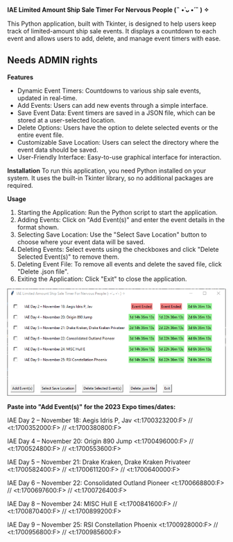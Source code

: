 **IAE Limited Amount Ship Sale Timer For Nervous People (˵ •̀ ᴗ •́ ˵ ) ✧**

This Python application, built with Tkinter, is designed to help users keep track of limited-amount ship sale events. It displays a countdown to each event and allows users to add, delete, and manage event timers with ease.

## Needs ADMIN rights

**Features**
- Dynamic Event Timers: Countdowns to various ship sale events, updated in real-time.
- Add Events: Users can add new events through a simple interface.
- Save Event Data: Event timers are saved in a JSON file, which can be stored at a user-selected location.
- Delete Options: Users have the option to delete selected events or the entire event file.
- Customizable Save Location: Users can select the directory where the event data should be saved.
- User-Friendly Interface: Easy-to-use graphical interface for interaction.

**Installation**
To run this application, you need Python installed on your system. It uses the built-in Tkinter library, so no additional packages are required.

**Usage**
1. Starting the Application: Run the Python script to start the application.
2. Adding Events: Click on "Add Event(s)" and enter the event details in the format shown.
3. Selecting Save Location: Use the "Select Save Location" button to choose where your event data will be saved.
4. Deleting Events: Select events using the checkboxes and click "Delete Selected Event(s)" to remove them.
5. Deleting Event File: To remove all events and delete the saved file, click "Delete .json file".
6. Exiting the Application: Click "Exit" to close the application.

![Image](1700357028.png)

**Paste into "Add Event(s)" for the 2023 Expo times/dates:**

IAE Day 2 – November 18: Aegis Idris P, Jav <t:1700323200:F> // <t:1700352000:F> // <t:1700380800:F>

IAE Day 4 – November 20: Origin 890 Jump <t:1700496000:F> // <t:1700524800:F> // <t:1700553600:F>

IAE Day 5 – November 21: Drake Kraken, Drake Kraken Privateer <t:1700582400:F> // <t:1700611200:F> // <t:1700640000:F>

IAE Day 6 – November 22: Consolidated Outland Pioneer <t:1700668800:F> // <t:1700697600:F> // <t:1700726400:F>

IAE Day 8 – November 24: MISC Hull E <t:1700841600:F> // <t:1700870400:F> // <t:1700899200:F>

IAE Day 9 – November 25: RSI Constellation Phoenix <t:1700928000:F> // <t:1700956800:F> // <t:1700985600:F>

